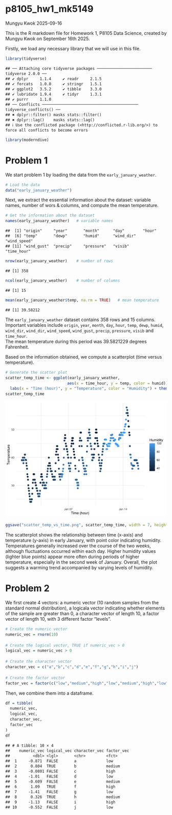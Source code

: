 p8105_hw1_mk5149
================
Mungyu Kwok
2025-09-16

This is the R markdown file for Homework 1, P8105 Data Science, created
by Mungyu Kwok on September 16th 2025.

Firstly, we load any necessary library that we will use in this file.

``` r
library(tidyverse)
```

    ## ── Attaching core tidyverse packages ──────────────────────── tidyverse 2.0.0 ──
    ## ✔ dplyr     1.1.4     ✔ readr     2.1.5
    ## ✔ forcats   1.0.0     ✔ stringr   1.5.1
    ## ✔ ggplot2   3.5.2     ✔ tibble    3.3.0
    ## ✔ lubridate 1.9.4     ✔ tidyr     1.3.1
    ## ✔ purrr     1.1.0     
    ## ── Conflicts ────────────────────────────────────────── tidyverse_conflicts() ──
    ## ✖ dplyr::filter() masks stats::filter()
    ## ✖ dplyr::lag()    masks stats::lag()
    ## ℹ Use the conflicted package (<http://conflicted.r-lib.org/>) to force all conflicts to become errors

``` r
library(moderndive)
```

# Problem 1

We start problem 1 by loading the data from the `early_january_weather`.

``` r
# Load the data
data("early_january_weather")
```

Next, we extract the essential information about the dataset: variable
names, number of wors & columns, and compute the mean temperature.

``` r
# Get the information about the dataset
names(early_january_weather)   # variable names
```

    ##  [1] "origin"     "year"       "month"      "day"        "hour"      
    ##  [6] "temp"       "dewp"       "humid"      "wind_dir"   "wind_speed"
    ## [11] "wind_gust"  "precip"     "pressure"   "visib"      "time_hour"

``` r
nrow(early_january_weather)    # number of rows
```

    ## [1] 358

``` r
ncol(early_january_weather)    # number of columns
```

    ## [1] 15

``` r
mean(early_january_weather$temp, na.rm = TRUE)   # mean temperature
```

    ## [1] 39.58212

The `early_january_weather` dataset contains 358 rows and 15 columns.  
Important variables include `origin`, `year`, `month`, `day`, `hour`,
`temp`, `dewp`, `humid`, `wind_dir`, `wind_dir`, `wind_speed`,
`wind_gust`, `precip`, `pressure`, `visib` and `time_hour`.  
The mean temperature during this period was 39.5821229 degrees
Fahrenheit.

Based on the information obtained, we compute a scatterplot (time versus
temperature).

``` r
# Generate the scatter plot
scatter_temp_time <- ggplot(early_january_weather, 
                           aes(x = time_hour, y = temp, color = humid)) + geom_point(size = 2) + 
  labs(x = "Time (hour)", y = "Temperature", color = "Humidity") + theme_minimal()
scatter_temp_time
```

![](p8105_hw1_mk5149_files/figure-gfm/unnamed-chunk-4-1.png)<!-- -->

``` r
ggsave("scatter_temp_vs_time.png", scatter_temp_time, width = 7, height = 4)
```

The scatterplot shows the relationship between time (x-axis) and
temperature (y-axis) in early January, with point color indicating
humidity. Temperatures generally increased over the course of the two
weeks, although fluctuations occurred within each day. Higher humidity
values (lighter blue points) appear more often during periods of higher
temperature, especially in the second week of January. Overall, the plot
suggests a warming trend accompanied by varying levels of humidity.

# Problem 2

We first create 4 vectors: a numeric vector (10 random samples from the
standard normal distribution), a logicala vector indicating whether
elements of the sample are greater than 0, a character vector of length
10, a factor vector of length 10, with 3 different factor “levels”.

``` r
# Create the numeric vector
numeric_vec = rnorm(10)

# Create the logical vector, TRUE if numeric_vec > 0
logical_vec = numeric_vec > 0

# Create the character vector
character_vec = c("a","b","c","d","e","f","g","h","i","j")

# Create the factor vector
factor_vec = factor(c("low","medium","high","low","medium","high","low","medium","high","low"))
```

Then, we combine them into a dataframe.

``` r
df = tibble(
  numeric_vec,
  logical_vec,
  character_vec,
  factor_vec
)
df
```

    ## # A tibble: 10 × 4
    ##    numeric_vec logical_vec character_vec factor_vec
    ##          <dbl> <lgl>       <chr>         <fct>     
    ##  1     -0.871  FALSE       a             low       
    ##  2      0.804  TRUE        b             medium    
    ##  3     -0.0801 FALSE       c             high      
    ##  4     -1.01   FALSE       d             low       
    ##  5     -0.609  FALSE       e             medium    
    ##  6      1.09   TRUE        f             high      
    ##  7     -1.41   FALSE       g             low       
    ##  8      0.326  TRUE        h             medium    
    ##  9     -1.13   FALSE       i             high      
    ## 10     -0.552  FALSE       j             low
